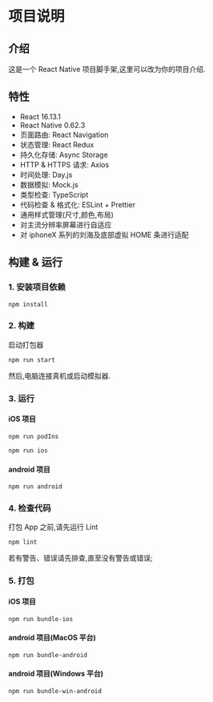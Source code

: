 # 项目说明

## 介绍

这是一个 React Native 项目脚手架,这里可以改为你的项目介绍.

## 特性

- React 16.13.1
- React Native 0.62.3
- 页面路由: React Navigation
- 状态管理: React Redux
- 持久化存储: Async Storage
- HTTP & HTTPS 请求: Axios
- 时间处理: Day.js
- 数据模拟: Mock.js
- 类型检查: TypeScript
- 代码检查 & 格式化: ESLint + Prettier
- 通用样式管理(尺寸,颜色,布局)
- 对主流分辨率屏幕进行自适应
- 对 iphoneX 系列的刘海及底部虚拟 HOME 条进行适配

## 构建 & 运行

### 1. 安装项目依赖

`npm install`

### 2. 构建

启动打包器

`npm run start`

然后,电脑连接真机或启动模拟器.

### 3. 运行

#### iOS 项目

`npm run podIns`

`npm run ios`

#### android 项目

`npm run android`

### 4. 检查代码

打包 App 之前,请先运行 Lint

`npm lint`

若有警告、错误请先排查,直至没有警告或错误;

### 5. 打包

#### iOS 项目

`npm run bundle-ios`

#### android 项目(MacOS 平台)

`npm run bundle-android`

#### android 项目(Windows 平台)

`npm run bundle-win-android`
